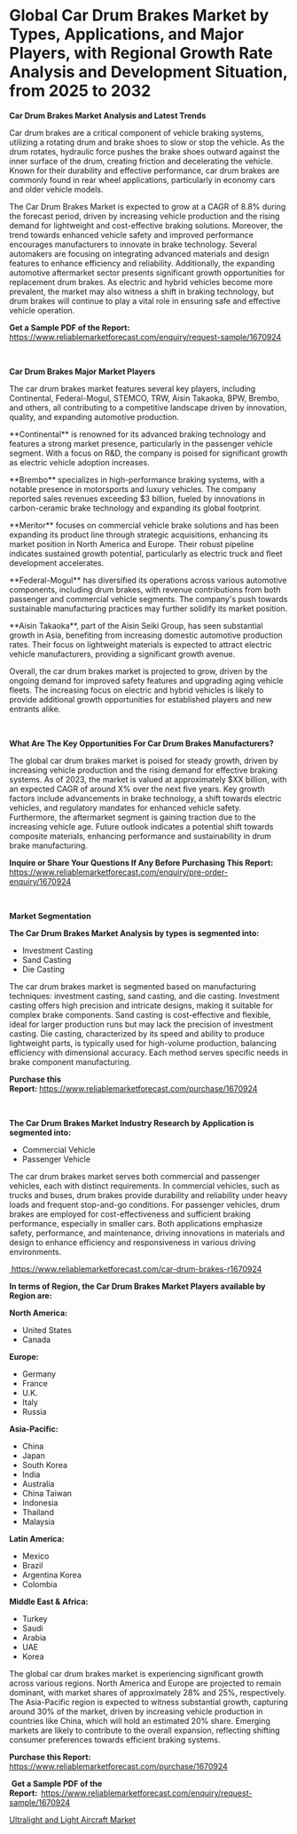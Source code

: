 <p><h1>Global Car Drum Brakes Market by Types, Applications, and Major Players, with Regional Growth Rate Analysis and Development Situation, from 2025 to 2032</h1></p><p><strong>Car Drum Brakes Market Analysis and Latest Trends</strong></p>
<p><p>Car drum brakes are a critical component of vehicle braking systems, utilizing a rotating drum and brake shoes to slow or stop the vehicle. As the drum rotates, hydraulic force pushes the brake shoes outward against the inner surface of the drum, creating friction and decelerating the vehicle. Known for their durability and effective performance, car drum brakes are commonly found in rear wheel applications, particularly in economy cars and older vehicle models.</p><p>The Car Drum Brakes Market is expected to grow at a CAGR of 8.8% during the forecast period, driven by increasing vehicle production and the rising demand for lightweight and cost-effective braking solutions. Moreover, the trend towards enhanced vehicle safety and improved performance encourages manufacturers to innovate in brake technology. Several automakers are focusing on integrating advanced materials and design features to enhance efficiency and reliability. Additionally, the expanding automotive aftermarket sector presents significant growth opportunities for replacement drum brakes. As electric and hybrid vehicles become more prevalent, the market may also witness a shift in braking technology, but drum brakes will continue to play a vital role in ensuring safe and effective vehicle operation.</p></p>
<p><strong>Get a Sample PDF of the Report:&nbsp;</strong> <a href="https://www.reliablemarketforecast.com/enquiry/request-sample/1670924?utm_campaign=2316&utm_medium=2&utm_source=Github&utm_content=ia&utm_term=30032025&utm_id=car-drum-brakes">https://www.reliablemarketforecast.com/enquiry/request-sample/1670924</a></p>
<p>&nbsp;</p>
<p><strong>Car Drum Brakes Major Market Players</strong></p>
<p><p>The car drum brakes market features several key players, including Continental, Federal-Mogul, STEMCO, TRW, Aisin Takaoka, BPW, Brembo, and others, all contributing to a competitive landscape driven by innovation, quality, and expanding automotive production.</p><p>**Continental** is renowned for its advanced braking technology and features a strong market presence, particularly in the passenger vehicle segment. With a focus on R&D, the company is poised for significant growth as electric vehicle adoption increases.</p><p>**Brembo** specializes in high-performance braking systems, with a notable presence in motorsports and luxury vehicles. The company reported sales revenues exceeding $3 billion, fueled by innovations in carbon-ceramic brake technology and expanding its global footprint.</p><p>**Meritor** focuses on commercial vehicle brake solutions and has been expanding its product line through strategic acquisitions, enhancing its market position in North America and Europe. Their robust pipeline indicates sustained growth potential, particularly as electric truck and fleet development accelerates.</p><p>**Federal-Mogul** has diversified its operations across various automotive components, including drum brakes, with revenue contributions from both passenger and commercial vehicle segments. The company's push towards sustainable manufacturing practices may further solidify its market position.</p><p>**Aisin Takaoka**, part of the Aisin Seiki Group, has seen substantial growth in Asia, benefiting from increasing domestic automotive production rates. Their focus on lightweight materials is expected to attract electric vehicle manufacturers, providing a significant growth avenue.</p><p>Overall, the car drum brakes market is projected to grow, driven by the ongoing demand for improved safety features and upgrading aging vehicle fleets. The increasing focus on electric and hybrid vehicles is likely to provide additional growth opportunities for established players and new entrants alike.</p></p>
<p>&nbsp;</p>
<p><strong>What Are The Key Opportunities For Car Drum Brakes Manufacturers?</strong></p>
<p><p>The global car drum brakes market is poised for steady growth, driven by increasing vehicle production and the rising demand for effective braking systems. As of 2023, the market is valued at approximately $XX billion, with an expected CAGR of around X% over the next five years. Key growth factors include advancements in brake technology, a shift towards electric vehicles, and regulatory mandates for enhanced vehicle safety. Furthermore, the aftermarket segment is gaining traction due to the increasing vehicle age. Future outlook indicates a potential shift towards composite materials, enhancing performance and sustainability in drum brake manufacturing.</p></p>
<p><strong>Inquire or Share Your Questions If Any Before Purchasing This Report:</strong> <a href="https://www.reliablemarketforecast.com/enquiry/pre-order-enquiry/1670924?utm_campaign=2316&utm_medium=2&utm_source=Github&utm_content=ia&utm_term=30032025&utm_id=car-drum-brakes">https://www.reliablemarketforecast.com/enquiry/pre-order-enquiry/1670924</a></p>
<p>&nbsp;</p>
<p><strong>Market Segmentation</strong></p>
<p><strong>The Car Drum Brakes Market Analysis by types is segmented into:</strong></p>
<p><ul><li>Investment Casting</li><li>Sand Casting</li><li>Die Casting</li></ul></p>
<p><p>The car drum brakes market is segmented based on manufacturing techniques: investment casting, sand casting, and die casting. Investment casting offers high precision and intricate designs, making it suitable for complex brake components. Sand casting is cost-effective and flexible, ideal for larger production runs but may lack the precision of investment casting. Die casting, characterized by its speed and ability to produce lightweight parts, is typically used for high-volume production, balancing efficiency with dimensional accuracy. Each method serves specific needs in brake component manufacturing.</p></p>
<p><strong>Purchase this Report:&nbsp;</strong><a href="https://www.reliablemarketforecast.com/purchase/1670924?utm_campaign=2316&utm_medium=2&utm_source=Github&utm_content=ia&utm_term=30032025&utm_id=car-drum-brakes">https://www.reliablemarketforecast.com/purchase/1670924</a></p>
<p>&nbsp;</p>
<p><strong>The Car Drum Brakes Market Industry Research by Application is segmented into:</strong></p>
<p><ul><li>Commercial Vehicle</li><li>Passenger Vehicle</li></ul></p>
<p><p>The car drum brakes market serves both commercial and passenger vehicles, each with distinct requirements. In commercial vehicles, such as trucks and buses, drum brakes provide durability and reliability under heavy loads and frequent stop-and-go conditions. For passenger vehicles, drum brakes are employed for cost-effectiveness and sufficient braking performance, especially in smaller cars. Both applications emphasize safety, performance, and maintenance, driving innovations in materials and design to enhance efficiency and responsiveness in various driving environments.</p></p>
<p><a href="https://www.reliablemarketforecast.com/car-drum-brakes-r1670924?utm_campaign=2316&utm_medium=2&utm_source=Github&utm_content=ia&utm_term=30032025&utm_id=car-drum-brakes">&nbsp;https://www.reliablemarketforecast.com/car-drum-brakes-r1670924</a></p>
<p><strong>In terms of Region, the Car Drum Brakes Market Players available by Region are:</strong></p>
<p>
    <p> <strong> North America: </strong>
        <ul>
            <li>United States</li>
            <li>Canada</li>
        </ul>
        </p> 
    <p> <strong> Europe: </strong>
        <ul>
            <li>Germany</li>
            <li>France</li>
            <li>U.K.</li>
            <li>Italy</li>
            <li>Russia</li>
        </ul>
        </p> 
    <p> <strong> Asia-Pacific: </strong>
        <ul>
            <li>China</li>
            <li>Japan</li>
            <li>South Korea</li>
            <li>India</li>
            <li>Australia</li>
            <li>China Taiwan</li>
            <li>Indonesia</li>
            <li>Thailand</li>
            <li>Malaysia</li>
        </ul>
        </p> 
    <p> <strong> Latin America: </strong>
        <ul>
            <li>Mexico</li>
            <li>Brazil</li>
            <li>Argentina Korea</li>
            <li>Colombia</li>
        </ul>
        </p> 
    <p> <strong> Middle East & Africa: </strong>
        <ul>
            <li>Turkey</li>
            <li>Saudi</li>
            <li>Arabia</li>
            <li>UAE</li>
            <li>Korea</li>
        </ul>
    </p>
    </p>
<p><p>The global car drum brakes market is experiencing significant growth across various regions. North America and Europe are projected to remain dominant, with market shares of approximately 28% and 25%, respectively. The Asia-Pacific region is expected to witness substantial growth, capturing around 30% of the market, driven by increasing vehicle production in countries like China, which will hold an estimated 20% share. Emerging markets are likely to contribute to the overall expansion, reflecting shifting consumer preferences towards efficient braking systems.</p></p>
<p><strong>Purchase this Report: </strong><a href="https://www.reliablemarketforecast.com/purchase/1670924?utm_campaign=2316&utm_medium=2&utm_source=Github&utm_content=ia&utm_term=30032025&utm_id=car-drum-brakes">https://www.reliablemarketforecast.com/purchase/1670924</a></p>
<p>&nbsp;<strong>Get a Sample PDF of the Report:&nbsp;&nbsp;</strong><a href="https://www.reliablemarketforecast.com/enquiry/request-sample/1670924?utm_campaign=2316&utm_medium=2&utm_source=Github&utm_content=ia&utm_term=30032025&utm_id=car-drum-brakes">https://www.reliablemarketforecast.com/enquiry/request-sample/1670924</a></p>
<p><strong></strong></p>
<p><p><a href="https://github.com/sungbruington660/Market-Research-Report-List-1/blob/main/ultralight-and-light-aircraft-market.md?utm_campaign=2316&utm_medium=2&utm_source=Github&utm_content=ia&utm_term=30032025&utm_id=car-drum-brakes">Ultralight and Light Aircraft Market</a></p></p>